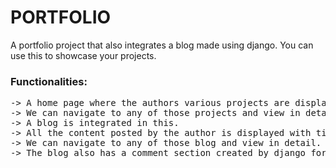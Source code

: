 # PORTFOLIO
A portfolio project that also integrates a blog made using django. You can use this to showcase your projects.
<br>
<h3>Functionalities:</h3>
<pre>
-> A home page where the authors various projects are displayed as cards along with pictures.
-> We can navigate to any of those projects and view in detail.
-> A blog is integrated in this.
-> All the content posted by the author is displayed with title, category, date and content limited to 400 characters.
-> We can navigate to any of those blog and view in detail.
-> The blog also has a comment section created by django forms.
</pre>
